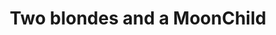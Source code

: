 ---
title: "Two blondes and a MoonChild"
url: /north-myrtle-beach/two-blondes-and-a-moonchild/
shop: gift
---